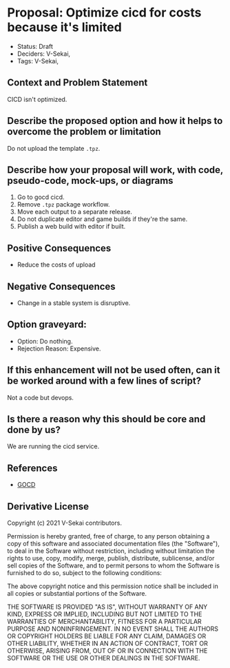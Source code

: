 # Proposal: Optimize cicd for costs because it's limited

- Status: Draft <!-- draft | rejected | accepted | deprecated | superseded by -->
- Deciders: V-Sekai,
- Tags: V-Sekai,

## Context and Problem Statement

CICD isn't optimized.

## Describe the proposed option and how it helps to overcome the problem or limitation

Do not upload the template `.tpz`.

## Describe how your proposal will work, with code, pseudo-code, mock-ups, or diagrams

1. Go to gocd cicd.
2. Remove `.tpz` package workflow.
3. Move each output to a separate release.
4. Do not duplicate editor and game builds if they're the same.
5. Publish a web build with editor if built.

## Positive Consequences <!-- optional -->

- Reduce the costs of upload

## Negative Consequences <!-- optional -->

- Change in a stable system is disruptive.

## Option graveyard: <!-- same as above -->

- Option: Do nothing.
- Rejection Reason: Expensive.

## If this enhancement will not be used often, can it be worked around with a few lines of script?

Not a code but devops.

## Is there a reason why this should be core and done by us?

We are running the cicd service.

## References <!-- optional and numbers of links can vary -->

- [GOCD](https://www.gocd.org/)

## Derivative License

Copyright (c) 2021 V-Sekai contributors.

Permission is hereby granted, free of charge, to any person obtaining a copy
of this software and associated documentation files (the "Software"), to deal
in the Software without restriction, including without limitation the rights
to use, copy, modify, merge, publish, distribute, sublicense, and/or sell
copies of the Software, and to permit persons to whom the Software is
furnished to do so, subject to the following conditions:

The above copyright notice and this permission notice shall be included in all
copies or substantial portions of the Software.

THE SOFTWARE IS PROVIDED "AS IS", WITHOUT WARRANTY OF ANY KIND, EXPRESS OR
IMPLIED, INCLUDING BUT NOT LIMITED TO THE WARRANTIES OF MERCHANTABILITY,
FITNESS FOR A PARTICULAR PURPOSE AND NONINFRINGEMENT. IN NO EVENT SHALL THE
AUTHORS OR COPYRIGHT HOLDERS BE LIABLE FOR ANY CLAIM, DAMAGES OR OTHER
LIABILITY, WHETHER IN AN ACTION OF CONTRACT, TORT OR OTHERWISE, ARISING FROM,
OUT OF OR IN CONNECTION WITH THE SOFTWARE OR THE USE OR OTHER DEALINGS IN THE
SOFTWARE.
